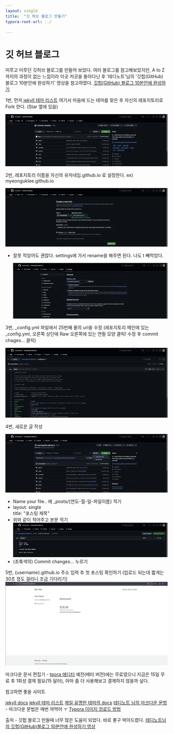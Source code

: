 ```yaml
---
layout: single
title:  "깃 허브 블로그 만들기"
typora-root-url: ../

---
```


# 깃 허브 블로그

미루고 미루던 깃허브 블로그를 만들어 보았다. 여러 블로그를 참고해보았지만, A to Z 까지의 과정이 없는 느낌이라 이곳 저곳을 돌아다닌 후 '테디노트'님의 '깃헙(GitHub) 블로그 10분안에 완성하기' 영상을 참고하였다. [깃헙(GitHub) 블로그 10분안에 완성하기](https://youtu.be/ACzFIAOsfpM?si=2FlYV7IyHBXz2S5f)


1번, 먼저 [jekyll 테마 리스트](https://github.com/topics/jekyll-theme) 여기서 마음에 드는 테마를 찾은 후 자신의 레포지토리로 Fork 한다. (Star 옆에 있음)

  ![jekyll-theme](/images/2024-10-13-github_blog/jekyll-theme-8817056.png)


2번, 레포지토리 이름을 자신의 유저네임.github.io 로 설정한다. ex) myeonguklee.github.io

   ![Fork-name](/images/2024-10-13-github_blog/Fork-name-8817201.png)

   * 잘못 적었어도 괜찮다. settings에 가서 rename을 해주면 된다. 나도 t 빼먹었다.

     ![Rename](/images/2024-10-13-github_blog/Rename.png)


3번, _config.yml 파일에서 25번째 줄의 url을 수정 (레포지토리 메인에 있는 _config.yml, 오른쪽 상단에 Raw 오른쪽에 있는 연필 모양 클릭! 수정 후 commit chages... 클릭)

  ![config-url_edit](/images/2024-10-13-github_blog/config-url_edit.png)


4번, 새로운 글 작성

   ![create](/images/2024-10-13-github_blog/create.png)

  * Name your file.. 에 _posts/{연도-월-일-파일이름} 적기
  *  layout: single <br>title: "포스팅 제목" 
  * 위와 같이 적어주고 본문 적기
    ![post](/images/2024-10-13-github_blog/post.png)
  * (초록색의) Commit changes... 누르기

5번, {username}.github.io 주소 입력 후 첫 포스팅 확인하기 (업로드 되는데 짧게는 30초 정도 걸리니 조금 기다리기)
   ![github-blog](/images/2024-10-13-github_blog/github-blog.png)


마크다운 문서 편집기 - [tpora 에디터](https://typora.io/)
  예전(베타 버전)에는 무료였으니 지금은 15일 무료 후 1회성 결제 필요(15 달러), 아마 좀 더 사용해보고 결제하지 않을까 싶다.



참고하면 좋을 사이트

[jekyll docs](https://jekyllrb.com/docs/posts/)
[jekyll 테마 리스트](https://github.com/topics/jekyll-theme)
[제일 유명한 테마의 docs](https://mmistakes.github.io/minimal-mistakes/docs/configuration/)
[테디노트 님의 마크다운 문법](https://teddylee777.github.io/jekyll/Jekyll-%EC%82%AC%EC%9A%A9%EC%9D%84-%EC%9C%84%ED%95%9C-markdown-%EB%AC%B8%EB%B2%95/#google_vignette) - 마크다운 문법은 매번 까먹어 ㅜ
[Typora 이미지 업로드 방법](https://peterica.tistory.com/545)


출처 - 깃헙 블로그 만들때 너무 많은 도움이 되었다. 바로 좋구 박아드렸다.
[테디노트님의 깃헙(GitHub)블로그 10분안에 완성하기 영상](https://youtu.be/ACzFIAOsfpM?si=jpIlmTTMh-7RJ8XJ)
